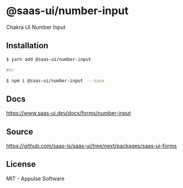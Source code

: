 # @saas-ui/number-input

Chakra UI Number Input

## Installation

```sh
$ yarn add @saas-ui/number-input

#or

$ npm i @saas-ui/number-input  --save
```

## Docs

https://www.saas-ui.dev/docs/forms/number-input

## Source

https://github.com/saas-js/saas-ui/tree/next/packages/saas-ui-forms

## License

MIT - Appulse Software
